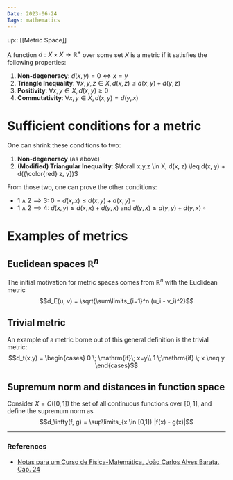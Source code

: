 ```yaml
---
Date: 2023-06-24
Tags: mathematics
---
```

up:: [[Metric Space]]

A function $d: X \times X \to \mathbb{R}^+$ over some set $X$ is a metric if it satisfies the following properties:
1. **Non-degeneracy**: $d(x, y) = 0 \iff x = y$ 
2. **Triangle Inequality**: $\forall x,y,z \in X, d(x, z) \leq d(x, y) + d(y, z)$
3. **Positivity**: $\forall x, y \in X, d(x,y) \geq 0$
4. **Commutativity**: $\forall x,y \in X, d(x,y) = d(y,x)$

# Sufficient conditions for a metric
One can shrink these conditions to two:
1. **Non-degeneracy** (as above)
2. **(Modified) Triangular Inequality**: $\forall x,y,z \in X, d(x, z) \leq d(x, y) + d({\color{red} z, y})$

From those two, one can prove the other conditions:
- $1 \land 2 \implies 3$: $0 = d(x,x) \leq d(x,y) + d(x,y) \,\, \square$
- $1 \land 2 \implies 4$: $d(x,y) \leq d(x,x) + d(y,x)$ and  $d(y,x) \leq d(y,y) + d(y,x) \,\,\square$ 

# Examples of metrics
## Euclidean spaces $\mathbb{R}^n$
The initial motivation for metric spaces comes from $\mathbb{R}^n$ with the Euclidean metric
$$d_E(u, v) = \sqrt{\sum\limits_{i=1}^n (u_i - v_i)^2}$$

## Trivial metric
An example of a metric borne out of this general definition is the trivial metric: 
$$d_t(x,y) = \begin{cases} 0 \; \mathrm{if}\;  x=y\\ 1 \;\mathrm{if} \; x \neq y \end{cases}$$

## Supremum norm and distances in function space
Consider $X = C([0,1])$ the set of all continuous functions over $[0,1]$, and define the supremum norm as
$$d_\infty(f, g) = \sup\limits_{x \in [0,1]} |f(x) - g(x)|$$


---
### References
- [Notas para um Curso de Física-Matemática, João Carlos Alves Barata. Cap. 24](http://denebola.if.usp.br/~jbarata/Notas_de_aula/arquivos/nc-cap24.pdf) 